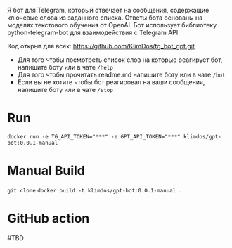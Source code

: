 Я бот для Telegram, который отвечает на сообщения, содержащие ключевые слова из заданного списка. Ответы бота основаны на моделях текстового обучения от OpenAI. Бот использует библиотеку python-telegram-bot для взаимодействия с Telegram API.

Код открыт для всех: https://github.com/KlimDos/tg_bot_gpt.git

 - Для того чтобы посмотреть список слов на которые реагирует бот, напишите боту или в чате `/help`
 - Для того чтобы прочитать readme.md напишите боту или в чате `/bot`
 - Если вы не хотите чтобы бот реагировал на ваши сообщения, напишите боту или в чате `/stop`

# Run

```
docker run -e TG_API_TOKEN="***" -e GPT_API_TOKEN="***" klimdos/gpt-bot:0.0.1-manual
```

# Manual Build

`git clone`
`docker build -t klimdos/gpt-bot:0.0.1-manual . `

# GitHub action
#TBD
